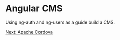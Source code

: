 # Angular CMS

Using ng-auth and ng-users as a guide build a CMS.

[Next: Apache Cordova](15-ApacheCordova/)
